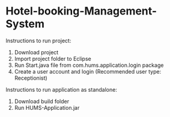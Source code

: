 # Hotel-booking-Management-System

Instructions to run project:
1) Download project
2) Import project folder to Eclipse
3) Run Start.java file from com.hums.application.login package
4) Create a user account and login (Recommended user type: Receptionist)

Instructions to run application as standalone:
1) Download build folder
2) Run HUMS-Application.jar
